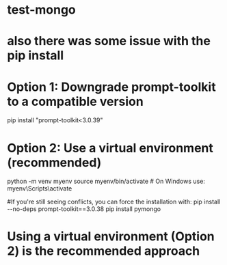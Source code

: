 # test-mongo


# also there was some issue with the pip install

# Option 1: Downgrade prompt-toolkit to a compatible version
pip install "prompt-toolkit<3.0.39"

# Option 2: Use a virtual environment (recommended)
python -m venv myenv
source myenv/bin/activate  # On Windows use: myenv\Scripts\activate


#If you're still seeing conflicts, you can force the installation with:
pip install --no-deps prompt-toolkit==3.0.38
pip install pymongo

# Using a virtual environment (Option 2) is the recommended approach
